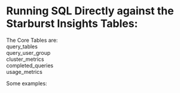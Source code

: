# Running SQL Directly against the Starburst Insights Tables:

The Core Tables are: </br>
    query_tables </br>
    query_user_group</br>
    cluster_metrics</br>
    completed_queries</br>
    usage_metrics</br>
  
Some examples:




